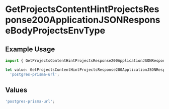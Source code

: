 # GetProjectsContentHintProjectsResponse200ApplicationJSONResponseBodyProjectsEnvType

## Example Usage

```typescript
import { GetProjectsContentHintProjectsResponse200ApplicationJSONResponseBodyProjectsEnvType } from '@vercel/client/models/operations';

let value: GetProjectsContentHintProjectsResponse200ApplicationJSONResponseBodyProjectsEnvType =
  'postgres-prisma-url';
```

## Values

```typescript
'postgres-prisma-url';
```
